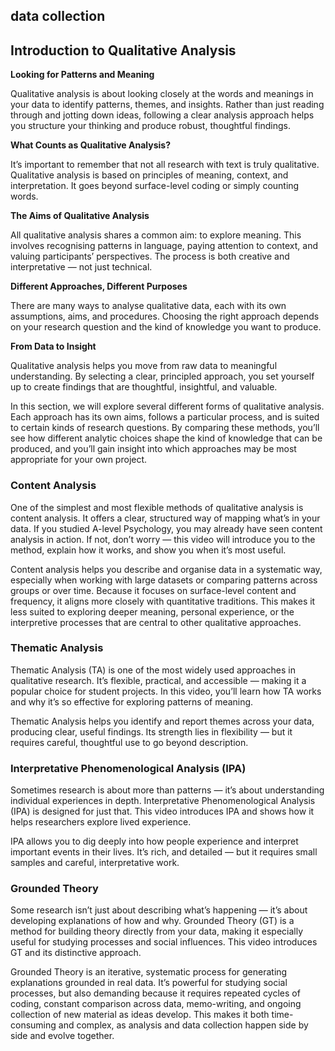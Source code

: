 ## data collection


## Introduction to Qualitative Analysis

**Looking for Patterns and Meaning**

Qualitative analysis is about looking closely at the words and meanings in your data to identify patterns, themes, and insights. Rather than just reading through and jotting down ideas, following a clear analysis approach helps you structure your thinking and produce robust, thoughtful findings.

**What Counts as Qualitative Analysis?**

It’s important to remember that not all research with text is truly qualitative. Qualitative analysis is based on principles of meaning, context, and interpretation. It goes beyond surface-level coding or simply counting words.

**The Aims of Qualitative Analysis**

All qualitative analysis shares a common aim: to explore meaning. This involves recognising patterns in language, paying attention to context, and valuing participants’ perspectives. The process is both creative and interpretative — not just technical.

**Different Approaches, Different Purposes**

There are many ways to analyse qualitative data, each with its own assumptions, aims, and procedures. Choosing the right approach depends on your research question and the kind of knowledge you want to produce.

**From Data to Insight**

Qualitative analysis helps you move from raw data to meaningful understanding. By selecting a clear, principled approach, you set yourself up to create findings that are thoughtful, insightful, and valuable.

In this section, we will explore several different forms of qualitative analysis. Each approach has its own aims, follows a particular process, and is suited to certain kinds of research questions. By comparing these methods, you’ll see how different analytic choices shape the kind of knowledge that can be produced, and you’ll gain insight into which approaches may be most appropriate for your own project.

### Content Analysis

  
One of the simplest and most flexible methods of qualitative analysis is content analysis. It offers a clear, structured way of mapping what’s in your data. If you studied A-level Psychology, you may already have seen content analysis in action. If not, don’t worry — this video will introduce you to the method, explain how it works, and show you when it’s most useful.

  
Content analysis helps you describe and organise data in a systematic way, especially when working with large datasets or comparing patterns across groups or over time. Because it focuses on surface-level content and frequency, it aligns more closely with quantitative traditions. This makes it less suited to exploring deeper meaning, personal experience, or the interpretive processes that are central to other qualitative approaches.

### Thematic Analysis

  
Thematic Analysis (TA) is one of the most widely used approaches in qualitative research. It’s flexible, practical, and accessible — making it a popular choice for student projects. In this video, you’ll learn how TA works and why it’s so effective for exploring patterns of meaning.

  
Thematic Analysis helps you identify and report themes across your data, producing clear, useful findings. Its strength lies in flexibility — but it requires careful, thoughtful use to go beyond description. 

### Interpretative Phenomenological Analysis (IPA)

  
Sometimes research is about more than patterns — it’s about understanding individual experiences in depth. Interpretative Phenomenological Analysis (IPA) is designed for just that. This video introduces IPA and shows how it helps researchers explore lived experience.

  
IPA allows you to dig deeply into how people experience and interpret important events in their lives. It’s rich, and detailed — but it requires small samples and careful, interpretative work. 

### Grounded Theory

  
Some research isn’t just about describing what’s happening — it’s about developing explanations of how and why. Grounded Theory (GT) is a method for building theory directly from your data, making it especially useful for studying processes and social influences. This video introduces GT and its distinctive approach.

  
Grounded Theory is an iterative, systematic process for generating explanations grounded in real data. It’s powerful for studying social processes, but also demanding because it requires repeated cycles of coding, constant comparison across data, memo-writing, and ongoing collection of new material as ideas develop. This makes it both time-consuming and complex, as analysis and data collection happen side by side and evolve together.